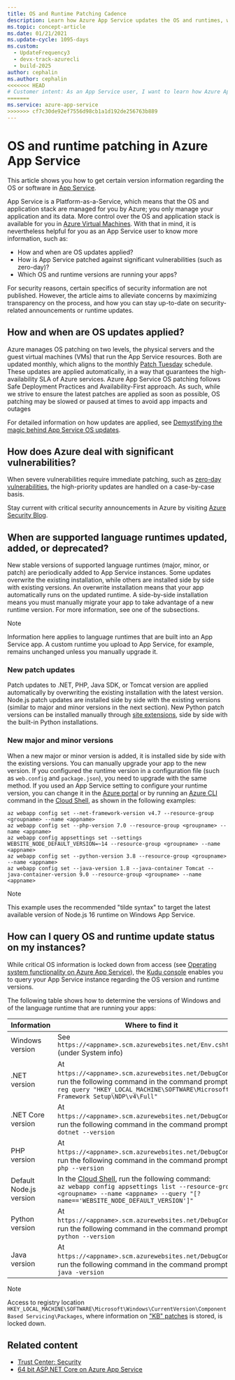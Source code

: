 ```yaml
---
title: OS and Runtime Patching Cadence
description: Learn how Azure App Service updates the OS and runtimes, what runtimes and patch level your apps has, and how you can get update announcements.
ms.topic: concept-article
ms.date: 01/21/2021
ms.update-cycle: 1095-days
ms.custom:
  - UpdateFrequency3
  - devx-track-azurecli
  - build-2025
author: cephalin
ms.author: cephalin
<<<<<<< HEAD
# Customer intent: As an App Service user, I want to learn how Azure App Service updates the OS and runtimes, what runtimes and patch level my apps has, and how I can get update announcements.
=======
ms.service: azure-app-service
>>>>>>> cf7c30de92ef7556d98cb1a1d192de256763b889
---
```


# OS and runtime patching in Azure App Service

This article shows you how to get certain version information regarding the OS or software in [App Service](overview.md). 

App Service is a Platform-as-a-Service, which means that the OS and application stack are managed for you by Azure; you only manage your application and its data. More control over the OS and application stack is available for you in [Azure Virtual Machines](/azure/virtual-machines/). With that in mind, it is nevertheless helpful for you as an App Service user to know more information, such as:

-	How and when are OS updates applied?
-	How is App Service patched against significant vulnerabilities (such as zero-day)?
-	Which OS and runtime versions are running your apps?

For security reasons, certain specifics of security information are not published. However, the article aims to alleviate concerns by maximizing transparency on the process, and how you can stay up-to-date on security-related announcements or runtime updates.

## How and when are OS updates applied?

Azure manages OS patching on two levels, the physical servers and the guest virtual machines (VMs) that run the App Service resources. Both are updated monthly, which aligns to the monthly [Patch Tuesday](/security-updates/) schedule. These updates are applied automatically, in a way that guarantees the high-availability SLA of Azure services. Azure App Service OS patching follows Safe Deployment Practices and Availability-First approach. As such, while we strive to ensure the latest patches are applied as soon as possible, OS patching may be slowed or paused at times to avoid app impacts and outages

For detailed information on how updates are applied, see [Demystifying the magic behind App Service OS updates](https://azure.github.io/AppService/2018/01/18/Demystifying-the-magic-behind-App-Service-OS-updates.html).

## How does Azure deal with significant vulnerabilities?

When severe vulnerabilities require immediate patching, such as [zero-day vulnerabilities](https://wikipedia.org/wiki/Zero-day_(computing)), the high-priority updates are handled on a case-by-case basis.

Stay current with critical security announcements in Azure by visiting [Azure Security Blog](https://azure.microsoft.com/blog/topics/security/). 

## When are supported language runtimes updated, added, or deprecated?

New stable versions of supported language runtimes (major, minor, or patch) are periodically added to App Service instances. Some updates overwrite the existing installation, while others are installed side by side with existing versions. An overwrite installation means that your app automatically runs on the updated runtime. A side-by-side installation means you must manually migrate your app to take advantage of a new runtime version. For more information, see one of the subsections.


> [!NOTE] 
> Information here applies to language runtimes that are built into an App Service app. A custom runtime you upload to App Service, for example, remains unchanged unless you manually upgrade it.
>
>

### New patch updates

Patch updates to .NET, PHP, Java SDK, or Tomcat version are applied automatically by overwriting the existing installation with the latest version. Node.js patch updates are installed side by side with the existing versions (similar to major and minor versions in the next section). New Python patch versions can be installed manually through [site extensions](https://azure.microsoft.com/blog/azure-web-sites-extensions/), side by side with the built-in Python installations.

### New major and minor versions

When a new major or minor version is added, it is installed side by side with the existing versions. You can manually upgrade your app to the new version. If you configured the runtime version in a configuration file (such as `web.config` and `package.json`), you need to upgrade with the same method. If you used an App Service setting to configure your runtime version, you can change it in the [Azure portal](https://portal.azure.com) or by running an [Azure CLI](/cli/azure/get-started-with-azure-cli) command in the [Cloud Shell](../cloud-shell/overview.md), as shown in the following examples:

```azurecli-interactive
az webapp config set --net-framework-version v4.7 --resource-group <groupname> --name <appname>
az webapp config set --php-version 7.0 --resource-group <groupname> --name <appname>
az webapp config appsettings set --settings WEBSITE_NODE_DEFAULT_VERSION=~14 --resource-group <groupname> --name <appname>
az webapp config set --python-version 3.8 --resource-group <groupname> --name <appname>
az webapp config set --java-version 1.8 --java-container Tomcat --java-container-version 9.0 --resource-group <groupname> --name <appname>
```
> [!NOTE] 
> This example uses the recommended "tilde syntax" to target the latest available version of Node.js 16 runtime on Windows App Service.
> 

## How can I query OS and runtime update status on my instances?  

While critical OS information is locked down from access (see [Operating system functionality on Azure App Service](operating-system-functionality.md)), the [Kudu console](https://github.com/projectkudu/kudu/wiki/Kudu-console) enables you to query your App Service instance regarding the OS version and runtime versions. 

The following table shows how to determine the versions of Windows and of the language runtime that are running your apps:

| Information | Where to find it | 
|-|-|
| Windows version | See `https://<appname>.scm.azurewebsites.net/Env.cshtml` (under System info) |
| .NET version | At `https://<appname>.scm.azurewebsites.net/DebugConsole`, run the following command in the command prompt: <br>`reg query "HKEY_LOCAL_MACHINE\SOFTWARE\Microsoft\NET Framework Setup\NDP\v4\Full"` |
| .NET Core version | At `https://<appname>.scm.azurewebsites.net/DebugConsole`, run the following command in the command prompt: <br> `dotnet --version` |
| PHP version | At `https://<appname>.scm.azurewebsites.net/DebugConsole`, run the following command in the command prompt: <br> `php --version` |
| Default Node.js version | In the [Cloud Shell](../cloud-shell/overview.md), run the following command: <br> `az webapp config appsettings list --resource-group <groupname> --name <appname> --query "[?name=='WEBSITE_NODE_DEFAULT_VERSION']"` |
| Python version | At `https://<appname>.scm.azurewebsites.net/DebugConsole`, run the following command in the command prompt: <br> `python --version` |  
| Java version | At `https://<appname>.scm.azurewebsites.net/DebugConsole`, run the following command in the command prompt: <br> `java -version` |  

> [!NOTE]  
> Access to registry location `HKEY_LOCAL_MACHINE\SOFTWARE\Microsoft\Windows\CurrentVersion\Component Based Servicing\Packages`, where information on ["KB" patches](/security-updates/SecurityBulletins/securitybulletins) is stored, is locked down.
>
>

## Related content

- [Trust Center: Security](https://www.microsoft.com/en-us/trustcenter/security)  
- [64 bit ASP.NET Core on Azure App Service](https://gist.github.com/glennc/e705cd85c9680d6a8f1bdb62099c7ac7)
